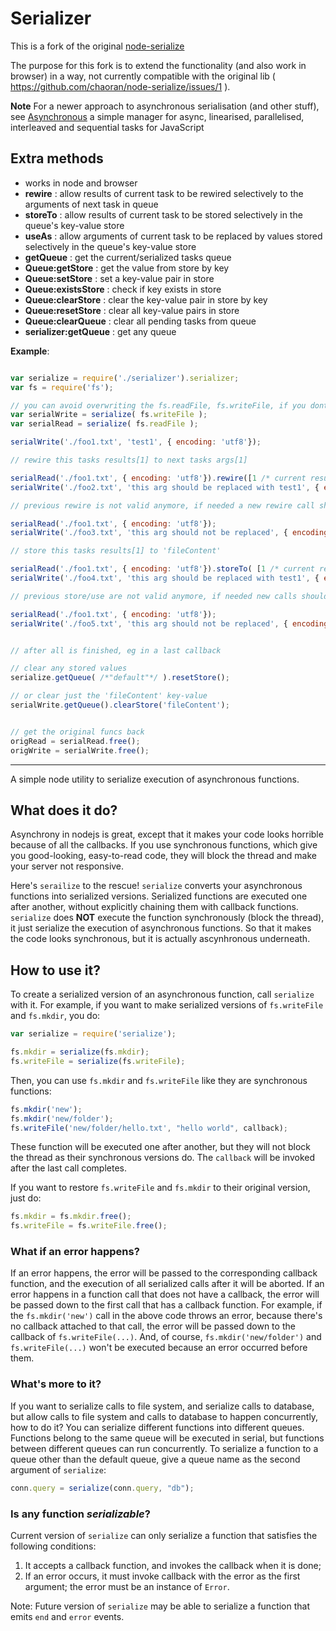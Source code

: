 Serializer
==============

This is a fork of the original [node-serialize](https://github.com/chaoran/node-serialize)

The purpose for this fork is to extend the functionality (and also work in browser) in a way, not currently compatible
with the original lib ( https://github.com/chaoran/node-serialize/issues/1 ).

**Note** For a newer approach to asynchronous serialisation (and other stuff), see [Asynchronous](https://github.com/foo123/asynchronous.js) a simple manager for async, linearised, parallelised, interleaved and sequential tasks for JavaScript


## Extra methods

* works in node and browser
* __rewire__ : allow results of current task to be rewired selectively to the arguments of next task in queue
* __storeTo__ : allow results of current task to be stored selectively in the queue's key-value store
* __useAs__ : allow arguments of current task to be replaced by values stored selectively in the queue's key-value store
* __getQueue__ : get the current/serialized tasks queue
* __Queue:getStore__ : get the value from store by key
* __Queue:setStore__ : set a key-value pair in store
* __Queue:existsStore__ : check if key exists in store
* __Queue:clearStore__ : clear the key-value pair in store by key
* __Queue:resetStore__ : clear all key-value pairs in store
* __Queue:clearQueue__ : clear all pending tasks from queue
* __serializer:getQueue__ : get any queue

__Example__:

```javascript

var serialize = require('./serializer').serializer;
var fs = require('fs');

// you can avoid overwriting the fs.readFile, fs.writeFile, if you dont want to..
var serialWrite = serialize( fs.writeFile );
var serialRead = serialize( fs.readFile );

serialWrite('./foo1.txt', 'test1', { encoding: 'utf8'});

// rewire this tasks results[1] to next tasks args[1]

serialRead('./foo1.txt', { encoding: 'utf8'}).rewire([1 /* current result index */, 1 /* next argument index */] /*, ... more rewires here */ )/* .rewire(...) or even more rewires here */;
serialWrite('./foo2.txt', 'this arg should be replaced with test1', { encoding: 'utf8'});

// previous rewire is not valid anymore, if needed a new rewire call should be made

serialRead('./foo1.txt', { encoding: 'utf8'});
serialWrite('./foo3.txt', 'this arg should not be replaced', { encoding: 'utf8'});

// store this tasks results[1] to 'fileContent'

serialRead('./foo1.txt', { encoding: 'utf8'}).storeTo( [1 /* current result index */, 'fileContent' /* key */] );
serialWrite('./foo4.txt', 'this arg should be replaced with test1', { encoding: 'utf8'}).useAs( ['fileContent' /* key */, 1 /* current arg index */] );

// previous store/use are not valid anymore, if needed new calls should be made

serialRead('./foo1.txt', { encoding: 'utf8'});
serialWrite('./foo5.txt', 'this arg should not be replaced', { encoding: 'utf8'});


// after all is finished, eg in a last callback

// clear any stored values
serialize.getQueue( /*"default"*/ ).resetStore();

// or clear just the 'fileContent' key-value
serialWrite.getQueue().clearStore('fileContent');


// get the original funcs back
origRead = serialRead.free();
origWrite = serialWrite.free();

```

-------------------------------------------------------------------------------------------------------------------------

A simple node utility to serialize execution of asynchronous functions.

## What does it do?

Asynchrony in nodejs is great, except that it makes your code looks horrible because of all the callbacks. If you use synchronous functions, which give you good-looking, easy-to-read code, they will block the thread and make your server not responsive.

Here's `serailize` to the rescue! `serialize` converts your asynchronous functions into serialized versions. Serialized functions are executed one after another, without explicitly chaining them with callback functions. `serialize` does __NOT__ execute the function synchronously (block the thread), it just serialize the execution of asynchronous functions. So that it makes the code looks synchronous, but it is actually ascynhronous underneath.

## How to use it?

To create a serialized version of an asynchronous function, call `serialize` with it. For example, if you want to make serialized versions of `fs.writeFile` and `fs.mkdir`, you do:
```javascript
var serialize = require('serialize');

fs.mkdir = serialize(fs.mkdir);
fs.writeFile = serialize(fs.writeFile);
```
Then, you can use `fs.mkdir` and `fs.writeFile` like they are synchronous functions:
```javascript
fs.mkdir('new');
fs.mkdir('new/folder');
fs.writeFile('new/folder/hello.txt', "hello world", callback);
```
These function will be executed one after another, but they will not block the thread as their synchronous versions do. The `callback` will be invoked after the last call completes.

If you want to restore `fs.writeFile` and `fs.mkdir` to their original version, just do:
```javascript
fs.mkdir = fs.mkdir.free();
fs.writeFile = fs.writeFile.free();
```

### What if an error happens? 

If an error happens, the error will be passed to the corresponding callback function, and the execution of all serialized calls after it will be aborted. If an error happens in a function call that does not have a callback, the error will be passed down to the first call that has a callback function. 
For example, if the `fs.mkdir('new')` call in the above code throws an error, because there's no callback attached to that call, the error will be passed down to the callback of `fs.writeFile(...)`. And, of course, `fs.mkdir('new/folder')` and `fs.writeFile(...)` won't be executed because an error occurred before them.

### What's more to it?

If you want to serialize calls to file system, and serialize calls to database, but allow calls to file system and calls to database to happen concurrently, how to do it? 
You can serialize different functions into different queues. Functions belong to the same queue will be executed in serial, but functions between different queues can run concurrently. 
To serialize a function to a queue other than the default queue, give a queue name as the second argument of `serialize`:
```javascript
conn.query = serialize(conn.query, "db");
```

### Is any function *serializable*?

Current version of `serialize` can only serialize a function that satisfies the following conditions:

1. It accepts a callback function, and invokes the callback when it is done;
2. If an error occurs, it must invoke callback with the error as the first argument; the error must be an instance of `Error`.

Note: Future version of `serialize` may be able to serialize a function that emits `end` and `error` events.

